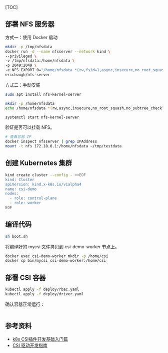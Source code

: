 [TOC]

## 部署 NFS 服务器

方式一：使用 Docker 启动
```bash
mkdir -p /tmp/nfsdata
docker run -d --name nfsserver --network kind \
--privileged \
-v /tmp/nfsdata:/home/nfsdata \
-p 2049:2049 \
-e NFS_EXPORT_0="/home/nfsdata *(rw,fsid=1,async,insecure,no_root_squash)" \
erichough/nfs-server
```

方式二：手动安装
```bash
sudo apt install nfs-kernel-server

mkdir -p /home/nfsdata
echo /home/nfsdata *(rw,async,insecure,no_root_squash,no_subtree_check) >> /etc/exports

systemctl start nfs-kernel-server
```

验证是否可以挂载 NFS。

```bash
# 查看容器 IP
docker inspect nfsserver | grep IPAddress
mount -t nfs 172.18.0.1:/home/nfsdata ~/tmp/testdata
```

## 创建 Kubernetes 集群

```bash
kind create cluster --config - <<EOF
kind: Cluster
apiVersion: kind.x-k8s.io/v1alpha4
name: csi-demo
nodes:
  - role: control-plane
  - role: worker
EOF
```

## 编译代码

```bash
sh boot.sh
```

将编译好的 mycsi 文件拷贝到 csi-demo-worker 节点上。

```bash
docker exec csi-demo-worker mkdir -p /home/csi
docker cp bin/mycsi csi-demo-worker:/home/csi
```

## 部署 CSI 容器

```bash
kubectl apply -f deploy/rbac.yaml
kubectl apply -f deploy/driver.yaml
```

确认容器正常运行：

```bash

```

## 参考资料
- [k8s CSI插件开发基础入门篇](https://www.jtthink.com/course/208)
- [CSI 驱动开发指南](https://cloudnative.to/blog/develop-a-csi-driver/#csi-%E7%BB%84%E6%88%90)